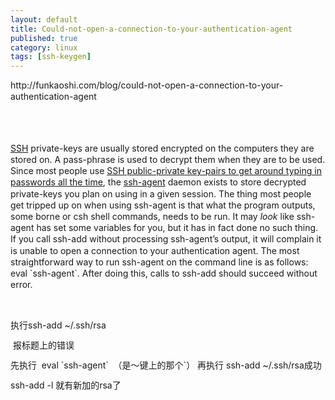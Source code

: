 ```yaml
---
layout: default
title: Could-not-open-a-connection-to-your-authentication-agent
published: true
category: linux
tags: [ssh-keygen]
---
```

<div id="detail" class="detail" style="line-height: 1.3;"><p>http://funkaoshi.com/blog/could-not-open-a-connection-to-your-authentication-agent<div class="vimiumReset vimiumHUD" style="right: 150px; opacity: 0; display: none; "></div><div><br></div><div><br></div><div><p><a href="http://en.wikipedia.org/wiki/Secure_Shell" target="_blank"><span class="caps">SSH</span></a>
 private-keys are usually stored encrypted on the computers they are 
stored on. A pass-phrase is used to decrypt them when they are to be 
used. Since most people use <a href="http://funkaoshi.com/blog/SSH" target="_blank"><span class="caps">SSH</span> public-private key-pairs to get around typing in passwords all the time</a>, the <a href="http://www.securityfocus.com/infocus/1812" target="_blank">ssh-agent</a>
 daemon exists to store decrypted private-keys you plan on using in a 
given session. The thing most people get tripped up on when using ssh-agent is that what the program outputs, some borne or csh shell commands, needs to be run. It may <em>look</em> like ssh-agent has set some variables for you, but it has in fact done no such thing. If you call ssh-add without processing ssh-agent’s
 output, it will complain it is unable to open a connection to your 
authentication agent. The most straightforward way to run ssh-agent on 
the command line is as follows: eval `ssh-agent`. After doing this, calls to ssh-add should succeed without error.</p><p><br></p><p>执行ssh-add ~/.ssh/rsa</p><p>&nbsp;报标题上的错误</p><p>先执行 &nbsp;eval `ssh-agent` &nbsp;（是～键上的那个`） 再执行 ssh-add ~/.ssh/rsa成功</p><p>ssh-add -l 就有新加的rsa了</p><p><span class="float_left"></span></p></div></p></div>
